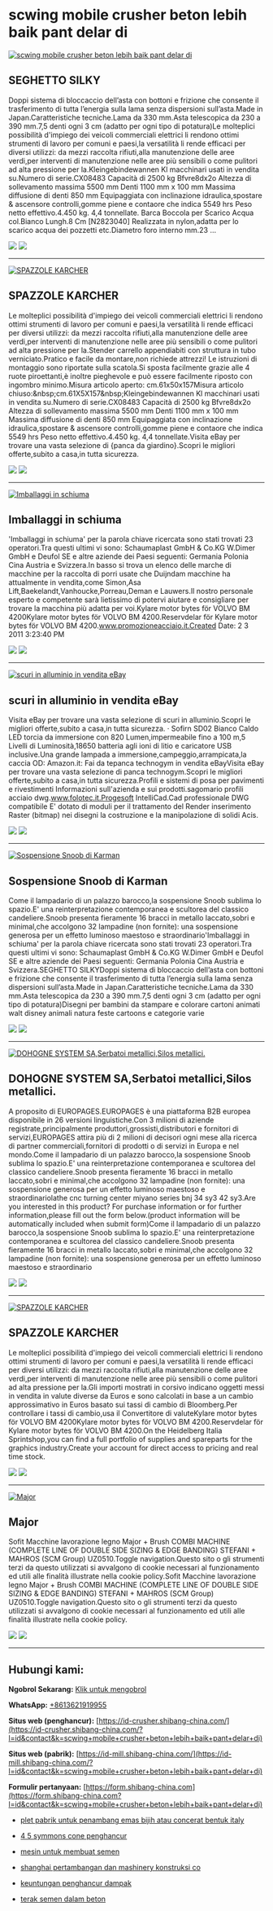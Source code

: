 # scwing mobile crusher beton lebih baik pant delar di

<a href="https://swt.shibang-china.com/?l=id&img&k=scwing+mobile+crusher+beton+lebih+baik+pant+delar+di" target="_blank">![scwing mobile crusher beton lebih baik pant delar di](http://static.shibang-china.com/all-800x300/155.jpg)</a>

## SEGHETTO SILKY
Doppi sistema di bloccaccio dell’asta con bottoni e frizione che consente il trasferimento di tutta l’energia sulla lama senza dispersioni sull’asta.Made in Japan.Caratteristiche tecniche.Lama da 330 mm.Asta telescopica da 230 a 390 mm.7,5 denti ogni 3 cm (adatto per ogni tipo di potatura)Le molteplici possibilit&#224; d'impiego dei veicoli commerciali elettrici li rendono ottimi strumenti di lavoro per comuni e paesi,la versatilit&#224; li rende efficaci per diversi utilizzi: da mezzi raccolta rifiuti,alla manutenzione delle aree verdi,per interventi di manutenzione nelle aree pi&#249; sensibili o come pulitori ad alta pressione per la.Kleingebindewannen Kl macchinari usati in vendita su.Numero di serie.CX08483 Capacit&#224; di 2500 kg Bfvre8dx2o Altezza di sollevamento massima 5500 mm Denti 1100 mm x 100 mm Massima diffusione di denti 850 mm Equipaggiata con inclinazione idraulica,spostare &amp; ascensore controlli,gomme piene e contaore che indica 5549 hrs Peso netto effettivo.4.450 kg. 4,4 tonnellate. Barca Boccola per Scarico Acqua col.Bianco Lungh.8 Cm [N2823040] Realizzata in nylon,adatta per lo scarico acqua dei pozzetti etc.Diametro foro interno mm.23 …


<a href="https://whatsapp.shibangsoft.com/WhatsApp.php" target="_blank" title="WhatsApp">![](http://static.shibang-china.com/icon/whatsapp.png)</a> <a href="https://swt.shibang-china.com/?l=id&icon&k=scwing+mobile+crusher+beton+lebih+baik+pant+delar+di" target="_blank">![](http://static.shibang-china.com/icon/chat-id.png)</a>

---

<a href="https://swt.shibang-china.com/?l=id&img&k=scwing+mobile+crusher+beton+lebih+baik+pant+delar+di" target="_blank">![SPAZZOLE KARCHER](http://static.shibang-china.com/all-800x300/772.jpg)</a>

## SPAZZOLE KARCHER
Le molteplici possibilit&#224; d'impiego dei veicoli commerciali elettrici li rendono ottimi strumenti di lavoro per comuni e paesi,la versatilit&#224; li rende efficaci per diversi utilizzi: da mezzi raccolta rifiuti,alla manutenzione delle aree verdi,per interventi di manutenzione nelle aree pi&#249; sensibili o come pulitori ad alta pressione per la.Stender carrello appendiabiti con struttura in tubo verniciato.Pratico e facile da montare,non richiede attrezzi! Le istruzioni di montaggio sono riportate sulla scatola.Si sposta facilmente grazie alle 4 ruote piroettanti,&#232; inoltre pieghevole e pu&#242; essere facilmente riposto con ingombro minimo.Misura articolo aperto: cm.61x50x157Misura articolo chiuso:&amp;nbsp;cm.61X5X157&amp;nbsp;Kleingebindewannen Kl macchinari usati in vendita su.Numero di serie.CX08483 Capacit&#224; di 2500 kg Bfvre8dx2o Altezza di sollevamento massima 5500 mm Denti 1100 mm x 100 mm Massima diffusione di denti 850 mm Equipaggiata con inclinazione idraulica,spostare &amp; ascensore controlli,gomme piene e contaore che indica 5549 hrs Peso netto effettivo.4.450 kg. 4,4 tonnellate.Visita eBay per trovare una vasta selezione di {panca da giardino}.Scopri le migliori offerte,subito a casa,in tutta sicurezza.


<a href="https://whatsapp.shibangsoft.com/WhatsApp.php" target="_blank" title="WhatsApp">![](http://static.shibang-china.com/icon/whatsapp.png)</a> <a href="https://swt.shibang-china.com/?l=id&icon&k=scwing+mobile+crusher+beton+lebih+baik+pant+delar+di" target="_blank">![](http://static.shibang-china.com/icon/chat-id.png)</a>

---

<a href="https://swt.shibang-china.com/?l=id&img&k=scwing+mobile+crusher+beton+lebih+baik+pant+delar+di" target="_blank">![Imballaggi in schiuma](http://static.shibang-china.com/all-800x300/901.jpg)</a>

## Imballaggi in schiuma
'Imballaggi in schiuma' per la parola chiave ricercata sono stati trovati 23 operatori.Tra questi ultimi vi sono: Schaumaplast GmbH &amp; Co.KG W.Dimer GmbH e Deufol SE e altre aziende dei Paesi seguenti: Germania Polonia Cina Austria e Svizzera.In basso si trova un elenco delle marche di macchine per la raccolta di porri usate che Duijndam macchine ha attualmente in vendita,come Simon,Asa Lift,Baekelandt,Vanhoucke,Porreau,Deman e Lauwers.Il nostro personale esperto e competente sar&#224; lietissimo di potervi aiutare e consigliare per trovare la macchina pi&#249; adatta per voi.Kylare motor bytes f&#246;r VOLVO BM 4200Kylare motor bytes f&#246;r VOLVO BM 4200.Reservdelar f&#246;r Kylare motor bytes f&#246;r VOLVO BM 4200.www.promozioneacciaio.it.Created Date: 2 3 2011 3:23:40 PM


<a href="https://whatsapp.shibangsoft.com/WhatsApp.php" target="_blank" title="WhatsApp">![](http://static.shibang-china.com/icon/whatsapp.png)</a> <a href="https://swt.shibang-china.com/?l=id&icon&k=scwing+mobile+crusher+beton+lebih+baik+pant+delar+di" target="_blank">![](http://static.shibang-china.com/icon/chat-id.png)</a>

---

<a href="https://swt.shibang-china.com/?l=id&img&k=scwing+mobile+crusher+beton+lebih+baik+pant+delar+di" target="_blank">![scuri in alluminio in vendita eBay](http://static.shibang-china.com/all-800x300/998.jpg)</a>

## scuri in alluminio in vendita eBay
Visita eBay per trovare una vasta selezione di scuri in alluminio.Scopri le migliori offerte,subito a casa,in tutta sicurezza.&nbsp;&#0183;&#32;Sofirn SD02 Bianco Caldo LED torcia da immersione con 820 Lumen,impermeabile fino a 100 m,5 Livelli di Luminosit&#224;,18650 batteria agli ioni di litio e caricatore USB inclusive.Una grande lampada a immersione,campeggio,arrampicata,la caccia OD: Amazon.it: Fai da tepanca technogym in vendita eBayVisita eBay per trovare una vasta selezione di panca technogym.Scopri le migliori offerte,subito a casa,in tutta sicurezza.Profili e sistemi di posa per pavimenti e rivestimenti Informazioni sull'azienda e sui prodotti.sagomario profili acciaio dwg.www.folotec.it.Progesoft IntelliCad.Cad professionale DWG compatibile E' dotato di moduli per il trattamento del Render inserimento Raster (bitmap) nei disegni la costruzione e la manipolazione di solidi Acis.


<a href="https://whatsapp.shibangsoft.com/WhatsApp.php" target="_blank" title="WhatsApp">![](http://static.shibang-china.com/icon/whatsapp.png)</a> <a href="https://swt.shibang-china.com/?l=id&icon&k=scwing+mobile+crusher+beton+lebih+baik+pant+delar+di" target="_blank">![](http://static.shibang-china.com/icon/chat-id.png)</a>

---

<a href="https://swt.shibang-china.com/?l=id&img&k=scwing+mobile+crusher+beton+lebih+baik+pant+delar+di" target="_blank">![Sospensione Snoob di Karman](http://static.shibang-china.com/all-800x300/1243.jpg)</a>

## Sospensione Snoob di Karman
Come il lampadario di un palazzo barocco,la sospensione Snoob sublima lo spazio.E' una reinterpretazione contemporanea e scultorea del classico candeliere.Snoob presenta fieramente 16 bracci in metallo laccato,sobri e minimal,che accolgono 32 lampadine (non fornite): una sospensione generosa per un effetto luminoso maestoso e straordinario'Imballaggi in schiuma' per la parola chiave ricercata sono stati trovati 23 operatori.Tra questi ultimi vi sono: Schaumaplast GmbH &amp; Co.KG W.Dimer GmbH e Deufol SE e altre aziende dei Paesi seguenti: Germania Polonia Cina Austria e Svizzera.SEGHETTO SILKYDoppi sistema di bloccaccio dell’asta con bottoni e frizione che consente il trasferimento di tutta l’energia sulla lama senza dispersioni sull’asta.Made in Japan.Caratteristiche tecniche.Lama da 330 mm.Asta telescopica da 230 a 390 mm.7,5 denti ogni 3 cm (adatto per ogni tipo di potatura)Disegni per bambini da stampare e colorare cartoni animati walt disney animali natura feste cartoons e categorie varie


<a href="https://whatsapp.shibangsoft.com/WhatsApp.php" target="_blank" title="WhatsApp">![](http://static.shibang-china.com/icon/whatsapp.png)</a> <a href="https://swt.shibang-china.com/?l=id&icon&k=scwing+mobile+crusher+beton+lebih+baik+pant+delar+di" target="_blank">![](http://static.shibang-china.com/icon/chat-id.png)</a>

---

<a href="https://swt.shibang-china.com/?l=id&img&k=scwing+mobile+crusher+beton+lebih+baik+pant+delar+di" target="_blank">![DOHOGNE SYSTEM SA,Serbatoi metallici,Silos metallici.](http://static.shibang-china.com/all-800x300/822.jpg)</a>

## DOHOGNE SYSTEM SA,Serbatoi metallici,Silos metallici.
A proposito di EUROPAGES.EUROPAGES &#232; una piattaforma B2B europea disponibile in 26 versioni linguistiche.Con 3 milioni di aziende registrate,principalmente produttori,grossisti,distributori e fornitori di servizi,EUROPAGES attira pi&#249; di 2 milioni di decisori ogni mese alla ricerca di partner commerciali,fornitori di prodotti o di servizi in Europa e nel mondo.Come il lampadario di un palazzo barocco,la sospensione Snoob sublima lo spazio.E' una reinterpretazione contemporanea e scultorea del classico candeliere.Snoob presenta fieramente 16 bracci in metallo laccato,sobri e minimal,che accolgono 32 lampadine (non fornite): una sospensione generosa per un effetto luminoso maestoso e straordinariolathe cnc turning center miyano series bnj 34 sy3 42 sy3.Are you interested in this product? For purchase information or for further information,please fill out the form below.(product information will be automatically included when submit form)Come il lampadario di un palazzo barocco,la sospensione Snoob sublima lo spazio.E' una reinterpretazione contemporanea e scultorea del classico candeliere.Snoob presenta fieramente 16 bracci in metallo laccato,sobri e minimal,che accolgono 32 lampadine (non fornite): una sospensione generosa per un effetto luminoso maestoso e straordinario


<a href="https://whatsapp.shibangsoft.com/WhatsApp.php" target="_blank" title="WhatsApp">![](http://static.shibang-china.com/icon/whatsapp.png)</a> <a href="https://swt.shibang-china.com/?l=id&icon&k=scwing+mobile+crusher+beton+lebih+baik+pant+delar+di" target="_blank">![](http://static.shibang-china.com/icon/chat-id.png)</a>

---

<a href="https://swt.shibang-china.com/?l=id&img&k=scwing+mobile+crusher+beton+lebih+baik+pant+delar+di" target="_blank">![SPAZZOLE KARCHER](http://static.shibang-china.com/all-800x300/1268.jpg)</a>

## SPAZZOLE KARCHER
Le molteplici possibilit&#224; d'impiego dei veicoli commerciali elettrici li rendono ottimi strumenti di lavoro per comuni e paesi,la versatilit&#224; li rende efficaci per diversi utilizzi: da mezzi raccolta rifiuti,alla manutenzione delle aree verdi,per interventi di manutenzione nelle aree pi&#249; sensibili o come pulitori ad alta pressione per la.Gli importi mostrati in corsivo indicano oggetti messi in vendita in valute diverse da Euros e sono calcolati in base a un cambio approssimativo in Euros basato sui tassi di cambio di Bloomberg.Per controllare i tassi di cambio,usa il Convertitore di valuteKylare motor bytes f&#246;r VOLVO BM 4200Kylare motor bytes f&#246;r VOLVO BM 4200.Reservdelar f&#246;r Kylare motor bytes f&#246;r VOLVO BM 4200.On the Heidelberg Italia Sprintshop,you can find a full portfolio of supplies and spareparts for the graphics industry.Create your account for direct access to pricing and real time stock.


<a href="https://whatsapp.shibangsoft.com/WhatsApp.php" target="_blank" title="WhatsApp">![](http://static.shibang-china.com/icon/whatsapp.png)</a> <a href="https://swt.shibang-china.com/?l=id&icon&k=scwing+mobile+crusher+beton+lebih+baik+pant+delar+di" target="_blank">![](http://static.shibang-china.com/icon/chat-id.png)</a>

---

<a href="https://swt.shibang-china.com/?l=id&img&k=scwing+mobile+crusher+beton+lebih+baik+pant+delar+di" target="_blank">![Major](http://static.shibang-china.com/all-800x300/478.jpg)</a>

## Major
Sofit Macchine lavorazione legno Major + Brush COMBI MACHINE (COMPLETE LINE OF DOUBLE SIDE SIZING &amp; EDGE BANDING) STEFANI + MAHROS (SCM Group) UZ0510.Toggle navigation.Questo sito o gli strumenti terzi da questo utilizzati si avvalgono di cookie necessari al funzionamento ed utili alle finalit&#224; illustrate nella cookie policy.Sofit Macchine lavorazione legno Major + Brush COMBI MACHINE (COMPLETE LINE OF DOUBLE SIDE SIZING &amp; EDGE BANDING) STEFANI + MAHROS (SCM Group) UZ0510.Toggle navigation.Questo sito o gli strumenti terzi da questo utilizzati si avvalgono di cookie necessari al funzionamento ed utili alle finalit&#224; illustrate nella cookie policy.

<a href="https://whatsapp.shibangsoft.com/WhatsApp.php" target="_blank" title="WhatsApp">![](http://static.shibang-china.com/icon/whatsapp.png)</a> <a href="https://swt.shibang-china.com/?l=id&icon&k=scwing+mobile+crusher+beton+lebih+baik+pant+delar+di" target="_blank">![](http://static.shibang-china.com/icon/chat-id.png)</a>

---
## Hubungi kami:

**Ngobrol Sekarang:** [Klik untuk mengobrol](https://swt.shibang-china.com?l=id&contact&k=scwing+mobile+crusher+beton+lebih+baik+pant+delar+di)

**WhatsApp:**  [+8613621919955](https://whatsapp.shibangsoft.com/WhatsApp.php)

**Situs web (penghancur):** [https://id-crusher.shibang-china.com/](https://id-crusher.shibang-china.com/?l=id&contact&k=scwing+mobile+crusher+beton+lebih+baik+pant+delar+di)

**Situs web (pabrik):** [https://id-mill.shibang-china.com/](https://id-mill.shibang-china.com/?l=id&contact&k=scwing+mobile+crusher+beton+lebih+baik+pant+delar+di)

**Formulir pertanyaan:** [https://form.shibang-china.com](https://form.shibang-china.com?l=id&contact&k=scwing+mobile+crusher+beton+lebih+baik+pant+delar+di)

* [plet pabrik untuk penambang emas bijih atau concerat bentuk italy](../44/plet%20pabrik%20untuk%20penambang%20emas%20bijih%20atau%20concerat%20bentuk%20italy.md)

* [4 5 symmons cone penghancur](../45/4%205%20symmons%20cone%20penghancur.md)

* [mesin untuk membuat semen](../44/mesin%20untuk%20membuat%20semen.md)

* [shanghai pertambangan dan mashinery konstruksi co](../43/shanghai%20pertambangan%20dan%20mashinery%20konstruksi%20co.md)

* [keuntungan penghancur dampak](../44/keuntungan%20penghancur%20dampak.md)

* [terak semen dalam beton](../43/terak%20semen%20dalam%20beton.md)